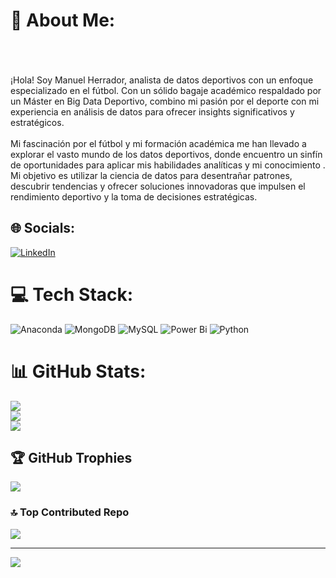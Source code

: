 # 💫 About Me:
<br><br><br>¡Hola! Soy Manuel Herrador,  analista de datos deportivos con un enfoque especializado en el fútbol. Con un sólido bagaje académico respaldado por un Máster en Big Data Deportivo, combino mi pasión por el deporte con mi experiencia en análisis de datos para ofrecer insights significativos y estratégicos.<br><br>Mi fascinación por el fútbol y mi formación académica me han llevado a explorar el vasto mundo de los datos deportivos, donde encuentro un sinfín de oportunidades para aplicar mis habilidades analíticas y mi conocimiento . Mi objetivo es utilizar la ciencia de datos para desentrañar patrones, descubrir tendencias y ofrecer soluciones innovadoras que impulsen el rendimiento deportivo y la toma de decisiones estratégicas.


## 🌐 Socials:
[![LinkedIn](https://img.shields.io/badge/LinkedIn-%230077B5.svg?logo=linkedin&logoColor=white)](https://linkedin.com/in/www.linkedin.com/in/manuelherradorg) 

# 💻 Tech Stack:
![Anaconda](https://img.shields.io/badge/Anaconda-%2344A833.svg?style=for-the-badge&logo=anaconda&logoColor=white) ![MongoDB](https://img.shields.io/badge/MongoDB-%234ea94b.svg?style=for-the-badge&logo=mongodb&logoColor=white) ![MySQL](https://img.shields.io/badge/mysql-%2300000f.svg?style=for-the-badge&logo=mysql&logoColor=white) ![Power Bi](https://img.shields.io/badge/power_bi-F2C811?style=for-the-badge&logo=powerbi&logoColor=black) ![Python](https://img.shields.io/badge/python-3670A0?style=for-the-badge&logo=python&logoColor=ffdd54)
# 📊 GitHub Stats:
![](https://github-readme-stats.vercel.app/api?username=Manuherga&theme=dark&hide_border=false&include_all_commits=false&count_private=false)<br/>
![](https://github-readme-streak-stats.herokuapp.com/?user=Manuherga&theme=dark&hide_border=false)<br/>
![](https://github-readme-stats.vercel.app/api/top-langs/?username=Manuherga&theme=dark&hide_border=false&include_all_commits=false&count_private=false&layout=compact)

## 🏆 GitHub Trophies
![](https://github-profile-trophy.vercel.app/?username=Manuherga&theme=radical&no-frame=false&no-bg=true&margin-w=4)

### 🔝 Top Contributed Repo
![](https://github-contributor-stats.vercel.app/api?username=Manuherga&limit=5&theme=dark&combine_all_yearly_contributions=true)

---
[![](https://visitcount.itsvg.in/api?id=Manuherga&icon=0&color=0)](https://visitcount.itsvg.in)

<!-- Proudly created with GPRM ( https://gprm.itsvg.in ) -->
